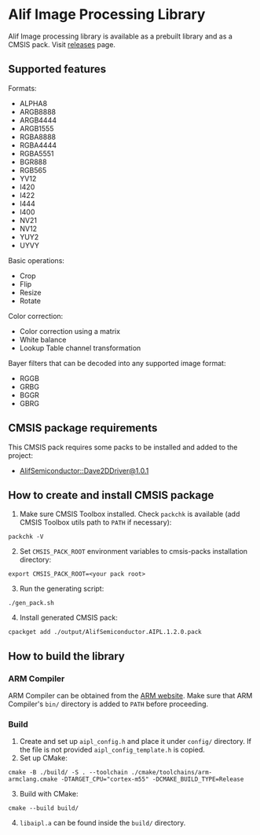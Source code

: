 # Alif Image Processing Library

Alif Image processing library is available as a prebuilt library and as a CMSIS pack. Visit [releases](https://github.com/alifsemi/alif_image-processing-lib/releases) page.

## Supported features

Formats:
* ALPHA8
* ARGB8888
* ARGB4444
* ARGB1555
* RGBA8888
* RGBA4444
* RGBA5551
* BGR888
* RGB565
* YV12
* I420
* I422
* I444
* I400
* NV21
* NV12
* YUY2
* UYVY

Basic operations:
* Crop
* Flip
* Resize
* Rotate

Color correction:
* Color correction using a matrix
* White balance
* Lookup Table channel transformation

Bayer filters that can be decoded into any supported image format:
* RGGB
* GRBG
* BGGR
* GBRG

## CMSIS package requirements

This CMSIS pack requires some packs to be installed and added to the project:
* [AlifSemiconductor::Dave2DDriver@1.0.1](https://github.com/alifsemi/alif_dave2d-driver)

## How to create and install CMSIS package

1. Make sure CMSIS Toolbox installed. Check `packchk` is available (add CMSIS Toolbox utils path to `PATH` if necessary):
```
packchk -V
```
2. Set `CMSIS_PACK_ROOT` environment variables to cmsis-packs installation directory:
```
export CMSIS_PACK_ROOT=<your pack root>
```
3. Run the generating script:
```
./gen_pack.sh
```
4. Install generated CMSIS pack:
```
cpackget add ./output/AlifSemiconductor.AIPL.1.2.0.pack
```

## How to build the library

### ARM Compiler

ARM Compiler can be obtained from the [ARM website](https://developer.arm.com/Tools%20and%20Software/Arm%20Compiler%20for%20Embedded).
Make sure that ARM Compiler's `bin/` directory is added to `PATH` before proceeding.

### Build

1. Create and set up `aipl_config.h` and place it under `config/` directory. If the file is not provided `aipl_config_template.h` is copied.
2. Set up CMake:
```
cmake -B ./build/ -S . --toolchain ./cmake/toolchains/arm-armclang.cmake -DTARGET_CPU="cortex-m55" -DCMAKE_BUILD_TYPE=Release
```
3. Build with CMake:
```
cmake --build build/
```
4. `libaipl.a` can be found inside the `build/` directory.
